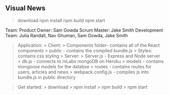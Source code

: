   ## Visual News ##
  > download
  > npm install
  > npm build
  > npm start

  Team:
    Product Owner: Sam Gowda
    Scrum Master: Jake Smith
    Development Team: Julia Randall, Nav Ghuman, Sam Gowda, Jake Smith

  >Application:
    > Client:
      > Components folder- contains all of the React components
      > public - contains the compiled bundle.js
      > Styles: contains css styling
    > Server:
      > Server.js - Express and Node server
      > db.js - connects to mLabs mongoDB on Heroku
      > models - contains mongoose models for the databse
      > routes - contains routes for users, articles and news
    > webpack.config.js - compiles js into bundle.js in public directory

  > Get started:
    > download
    > npm install
    > npm build
    > npm start
